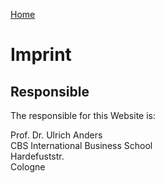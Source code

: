 [Home](/)

# Imprint

## Responsible

The responsible for this Website is:

Prof. Dr. Ulrich Anders<br/>
CBS International Business School<br/>
Hardefuststr. <br/>
Cologne
